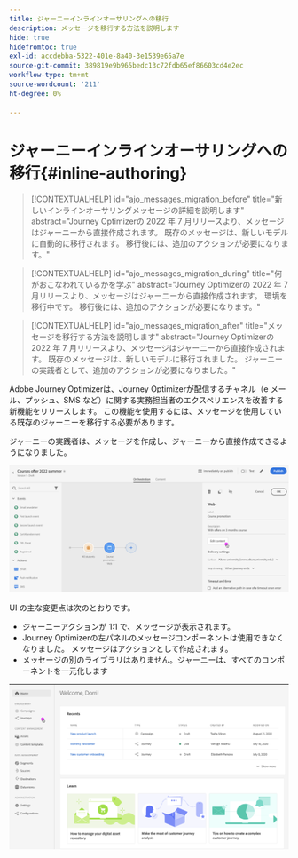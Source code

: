 ```yaml
---
title: ジャーニーインラインオーサリングへの移行
description: メッセージを移行する方法を説明します
hide: true
hidefromtoc: true
exl-id: accdebba-5322-401e-8a40-3e1539e65a7e
source-git-commit: 389819e9b965bedc13c72fdb65ef86603cd4e2ec
workflow-type: tm+mt
source-wordcount: '211'
ht-degree: 0%

---
```


# ジャーニーインラインオーサリングへの移行{#inline-authoring}


>[!CONTEXTUALHELP]
>id="ajo_messages_migration_before"
>title="新しいインラインオーサリングメッセージの詳細を説明します"
>abstract="Journey Optimizerの 2022 年 7 月リリースより、メッセージはジャーニーから直接作成されます。 既存のメッセージは、新しいモデルに自動的に移行されます。 移行後には、追加のアクションが必要になります。"

>[!CONTEXTUALHELP]
>id="ajo_messages_migration_during"
>title="何がおこなわれているかを学ぶ"
>abstract="Journey Optimizerの 2022 年 7 月リリースより、メッセージはジャーニーから直接作成されます。 環境を移行中です。 移行後には、追加のアクションが必要になります。"


>[!CONTEXTUALHELP]
>id="ajo_messages_migration_after"
>title="メッセージを移行する方法を説明します"
>abstract="Journey Optimizerの 2022 年 7 月リリースより、メッセージはジャーニーから直接作成されます。 既存のメッセージは、新しいモデルに移行されました。 ジャーニーの実践者として、追加のアクションが必要になりました。"


Adobe Journey Optimizerは、Journey Optimizerが配信するチャネル（e メール、プッシュ、SMS など）に関する実務担当者のエクスペリエンスを改善する新機能をリリースします。 この機能を使用するには、メッセージを使用している既存のジャーニーを移行する必要があります。

ジャーニーの実践者は、メッセージを作成し、ジャーニーから直接作成できるようになりました。

![](assets/inline-message.png)

UI の主な変更点は次のとおりです。

* ジャーニーアクションが 1:1 で、メッセージが表示されます。
* Journey Optimizerの左パネルのメッセージコンポーネントは使用できなくなりました。 メッセージはアクションとして作成されます。
* メッセージの別のライブラリはありません。ジャーニーは、すべてのコンポーネントを一元化します

![](assets/updated-left-rail.png)
